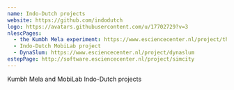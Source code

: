 ```yaml
---
name: Indo-Dutch projects
website: https://github.com/indodutch
logo: https://avatars.githubusercontent.com/u/17702729?v=3
nlescPages:
  - the Kumbh Mela experiment: https://www.esciencecenter.nl/project/the-kumbh-mela-experiment
  - Indo-Dutch MobiLab project
  - DynaSlum: https://www.esciencecenter.nl/project/dynaslum
estepPage: http://software.esciencecenter.nl/project/simcity
---
```

Kumbh Mela and MobiLab Indo-Dutch projects
